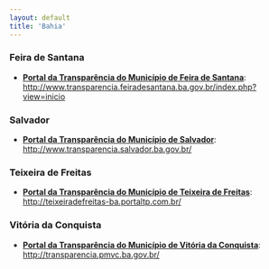 ```yaml
---
layout: default
title: 'Bahia'
---
```


### Feira de Santana

- **[Portal da Transparência do Município de Feira de Santana](http://www.transparencia.feiradesantana.ba.gov.br/index.php?view=inicio)**: http://www.transparencia.feiradesantana.ba.gov.br/index.php?view=inicio

### Salvador

- **[Portal da Transparência do Município de Salvador](http://www.transparencia.salvador.ba.gov.br/)**: http://www.transparencia.salvador.ba.gov.br/

### Teixeira de Freitas

- **[Portal da Transparência do Município de Teixeira de Freitas](http://teixeiradefreitas-ba.portaltp.com.br/)**: http://teixeiradefreitas-ba.portaltp.com.br/

### Vitória da Conquista

- **[Portal da Transparência do Município de Vitória da Conquista](http://transparencia.pmvc.ba.gov.br/)**: http://transparencia.pmvc.ba.gov.br/
